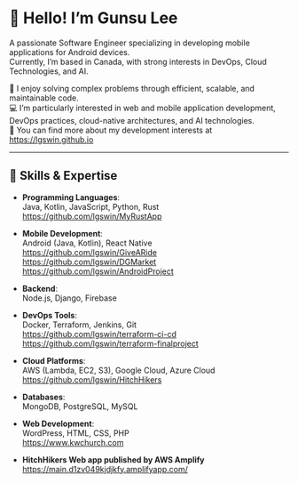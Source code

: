 # 👋 Hello! I’m Gunsu Lee  
A passionate Software Engineer specializing in developing mobile applications for Android devices. <br>
Currently, I’m based in Canada, with strong interests in DevOps, Cloud Technologies, and AI.

🌱 I enjoy solving complex problems through efficient, scalable, and maintainable code. <br>
💻 I’m particularly interested in web and mobile application development, DevOps practices, cloud-native architectures, and AI technologies. <br>
🔗 You can find more about my development interests at https://lgswin.github.io <br>

---

## 🚀 Skills & Expertise  
- **Programming Languages**:  
  Java, Kotlin, JavaScript, Python, Rust <br>
  https://github.com/lgswin/MyRustApp <br>
  
- **Mobile Development**:  
  Android (Java, Kotlin), React Native <br>
  https://github.com/lgswin/GiveARide  <br>
  https://github.com/lgswin/DGMarket <br>
  https://github.com/lgswin/AndroidProject <br>
  
- **Backend**:  
  Node.js, Django, Firebase

- **DevOps Tools**:  
  Docker, Terraform, Jenkins, Git <br>
  https://github.com/lgswin/terraform-ci-cd <br>
  https://github.com/lgswin/terraform-finalproject <br>
  
- **Cloud Platforms**:  
  AWS (Lambda, EC2, S3), Google Cloud, Azure Cloud <br>
  https://github.com/lgswin/HitchHikers <br>
  
- **Databases**:  
  MongoDB, PostgreSQL, MySQL
  
- **Web Development**:  
  WordPress, HTML, CSS, PHP <br>
  https://www.kwchurch.com <br>
  
- **HitchHikers Web app published by AWS Amplify**
  https://main.d1zv049kjdjkfy.amplifyapp.com/ <b>
